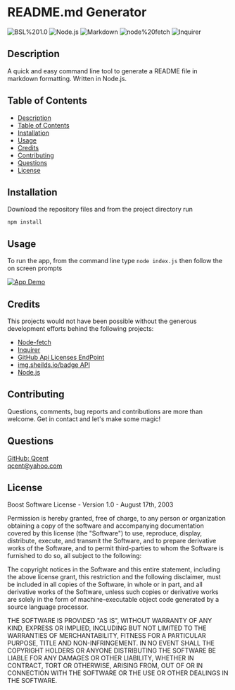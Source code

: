 
# README.md Generator
 
 ![BSL%201.0](https://img.shields.io/badge/License-BSL%201.0-orange)  ![Node.js](https://img.shields.io/badge/Tech-Node.js-lightblue)  ![Markdown](https://img.shields.io/badge/Tech-Markdown-lightblue)  ![node%20fetch](https://img.shields.io/badge/Tech-node%20fetch-lightblue)  ![Inquirer](https://img.shields.io/badge/Tech-Inquirer-lightblue) 

## Description
A quick and easy command line tool to generate a README file in markdown formatting. Written in Node.js.  

## Table of Contents

* [Description](#description)
* [Table of Contents](#table-of-contents)
* [Installation](#installation)
* [Usage](#usage)
* [Credits](#credits)
* [Contributing](#contributing)
* [Questions](#questions)
* [License](#license)

## Installation

Download the repository files and from the project directory run  
 ```  
 npm install  
```

## Usage

To run the app, from the command line type ` node index.js ` then follow the on screen prompts 

[![App Demo](https://res.cloudinary.com/marcomontalbano/image/upload/v1634443246/video_to_markdown/images/google-drive--1mgXmWSktuPyuSB_SuYZMKyVrdvClRZyp-c05b58ac6eb4c4700831b2b3070cd403.jpg)](https://drive.google.com/file/d/1mgXmWSktuPyuSB_SuYZMKyVrdvClRZyp/view?usp=sharing "README.md Generator Demo")

## Credits
This projects would not have been possible without the generous development efforts behind the following projects:  
 * [Node-fetch](https://www.npmjs.com/package/node-fetch)
 * [Inquirer](https://www.npmjs.com/package/inquirer)
 * [GitHub Api Licenses EndPoint](https://docs.github.com/en/rest/reference/licenses)  
 * [img.sheilds.io/badge API](https://shields.io/)  
 * [Node.js](https://nodejs.org/en/) 

## Contributing

Questions, comments, bug reports and contributions are more than welcome. Get in contact and let's make some magic! 

## Questions

[GitHub: Qcent](https://github.com/Qcent)  
qcent@yahoo.com

   
## License

Boost Software License - Version 1.0 - August 17th, 2003

Permission is hereby granted, free of charge, to any person or organization
obtaining a copy of the software and accompanying documentation covered by
this license (the "Software") to use, reproduce, display, distribute,
execute, and transmit the Software, and to prepare derivative works of the
Software, and to permit third-parties to whom the Software is furnished to
do so, all subject to the following:

The copyright notices in the Software and this entire statement, including
the above license grant, this restriction and the following disclaimer,
must be included in all copies of the Software, in whole or in part, and
all derivative works of the Software, unless such copies or derivative
works are solely in the form of machine-executable object code generated by
a source language processor.

THE SOFTWARE IS PROVIDED "AS IS", WITHOUT WARRANTY OF ANY KIND, EXPRESS OR
IMPLIED, INCLUDING BUT NOT LIMITED TO THE WARRANTIES OF MERCHANTABILITY,
FITNESS FOR A PARTICULAR PURPOSE, TITLE AND NON-INFRINGEMENT. IN NO EVENT
SHALL THE COPYRIGHT HOLDERS OR ANYONE DISTRIBUTING THE SOFTWARE BE LIABLE
FOR ANY DAMAGES OR OTHER LIABILITY, WHETHER IN CONTRACT, TORT OR OTHERWISE,
ARISING FROM, OUT OF OR IN CONNECTION WITH THE SOFTWARE OR THE USE OR OTHER
DEALINGS IN THE SOFTWARE.
                 
